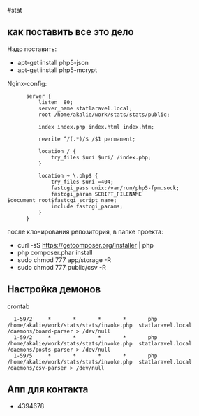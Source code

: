 #stat
## как поставить все это дело

  Надо поставить:
  * apt-get install php5-json
  * apt-get install php5-mcrypt
  
  Nginx-config:
  ```
        server {
            listen  80;
            server_name statlaravel.local;
            root /home/akalie/work/stats/stats/public;

            index index.php index.html index.htm;

            rewrite ^/(.*)/$ /$1 permanent;

            location / {
                try_files $uri $uri/ /index.php;
            }

            location ~ \.php$ {
                try_files $uri =404;
                fastcgi_pass unix:/var/run/php5-fpm.sock;
                fastcgi_param SCRIPT_FILENAME $document_root$fastcgi_script_name;
                include fastcgi_params;
            }
        }
  ```

  после клонирования репозитория, в папке проекта:
  * curl -sS https://getcomposer.org/installer | php
  * php composer.phar install
  * sudo chmod 777 app/storage -R
  * sudo chmod 777 public/csv -R

  ## Настройка демонов
  crontab
  ```
    1-59/2     *       *       *       *       php /home/akalie/work/stats/stats/invoke.php  statlaravel.local /daemons/board-parser > /dev/null
    1-59/2     *       *       *       *       php /home/akalie/work/stats/stats/invoke.php  statlaravel.local /daemons/posts-parser > /dev/null
    1-59/5     *       *       *       *       php /home/akalie/work/stats/stats/invoke.php  statlaravel.local /daemons/csv-parser > /dev/null
  ```

  ## Апп для контакта
  * 4394678